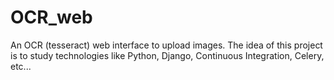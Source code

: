 # OCR_web
An OCR (tesseract) web interface to upload images. The idea of this project is to study technologies like Python, Django, Continuous Integration, Celery, etc...
